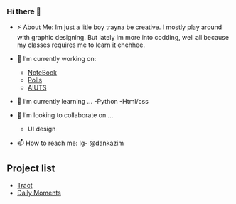 ### Hi there 👋

<!--
**dankazim/dankazim** is a ✨ _special_ ✨ repository because its `README.md` (this file) appears on your GitHub profile.

Here are some ideas to get you started:
-->
- ⚡ About Me: 
  Im just a litle boy trayna be creative. I mostly play around with graphic designing. But lately im more into codding, well all because my classes requires me to learn it       ehehhee. 

- 🔭 I’m currently working on:
    - [NoteBook](https://github.com/dankazim/NoteBook)
    - [Polls](https://github.com/dankazim/polls)
    - [AIUTS](https://github.com/dankazim/AIUTS)
    

- 🌱 I’m currently learning ...
    -Python
    -Html/css
- 👯 I’m looking to collaborate on ...
    - UI design 
- 📫 How to reach me: Ig- @dankazim



## Project list
- [Tract](trackt.vercel.app/)
- [Daily Moments](https://github.com/dankazim/Daily-Moments)



